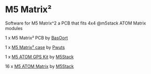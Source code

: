 # M5 Matrix²
Software for M5 Matrix^2 a PCB that fits 4x4 @m5stack ATOM Matrix modules

 1 x M5 Matrix² PCB by [BasOort](https://www.twitter.com/basoort)

 1 x  [M5 Matrix² case](https://www.thingiverse.com/thing:4935549) by [Pwuts](https://www.thingiverse.com/Pwuts) 

 1 x [M5 ATOM GPS Kit](https://docs.m5stack.com/en/atom/atomicgps) by [M5Stack](https://www.m5stack.com) 

16 x [M5 ATOM Matrix](https://docs.m5stack.com/en/core/atom_matrix) by [M5Stack](https://www.m5stack.com) 
